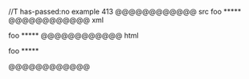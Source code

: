 //T has-passed:no
example 413
@@@@@@@@@@@@ src
foo *****
@@@@@@@@@@@@ xml
<?xml version="1.0" encoding="UTF-8"?>
<!DOCTYPE document SYSTEM "CommonMark.dtd">
<document xmlns="http://commonmark.org/xml/1.0">
  <paragraph>
    <text>foo *****</text>
  </paragraph>
</document>
@@@@@@@@@@@@ html
<p>foo *****</p>
@@@@@@@@@@@@
